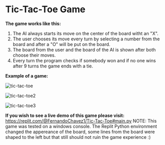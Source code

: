 # Tic-Tac-Toe Game
**The game works like this:**
1. The AI always starts its move on the center of the board witht an "X". 
2. The user chooses its move every turn by selecting a number from the board and after a "O" will be put on the board.
3. The board from the user and the board of the AI is shown after both choose their moves. 
4. Every turn the program checks if somebody won and if no one wins after 9 turns the game ends with a tie.

**Example of a game:**

![tic-tac-toe](https://user-images.githubusercontent.com/48636616/132343490-5af99950-5b7e-46b0-906a-c8e17dfae097.jpeg)

![tic-tac-toe2](https://user-images.githubusercontent.com/48636616/132343498-2bf26478-a988-4a90-ac10-10980e47641a.jpeg)

![tic-tac-toe3](https://user-images.githubusercontent.com/48636616/132343514-0c65eceb-79bb-4fdc-9831-6679b027c8c7.jpeg)

**If you wish to see a live demo of this game please visit:** https://replit.com/@FernandoChavez1/Tic-Tac-Toe#main.py
NOTE: This game was tested on a windows console. The Replit Python environment changed the appereance of the board, some lines from the board were shaped to the left but that still should not ruin the game experience :) 
